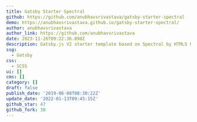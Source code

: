 ```yaml
---
title: Gatsby Starter Spectral
github: https://github.com/anubhavsrivastava/gatsby-starter-spectral
demo: https://anubhavsrivastava.github.io/gatsby-starter-spectral/
author: anubhavsrivastava
author_link: https://github.com/anubhavsrivastava
date: 2023-11-26T09:22:36.898Z
description: Gatsby.js V2 starter template based on Spectral by HTML5 UP
ssg:
  - Gatsby
css:
  - SCSS
ui: []
cms: []
category: []
draft: false
publish_date: '2019-06-08T08:30:22Z'
update_date: '2022-01-13T09:45:15Z'
github_star: 47
github_fork: 30
---
```

